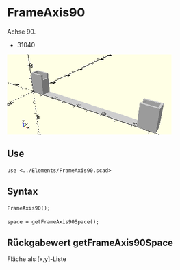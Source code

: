 # FrameAxis90
Achse 90.
- 31040

![FrameAxis90](../../images/FrameAxis90.png)

## Use
```
use <../Elements/FrameAxis90.scad>
```

## Syntax
```
FrameAxis90();

space = getFrameAxis90Space();
```

## Rückgabewert getFrameAxis90Space
Fläche als \[x,y]-Liste